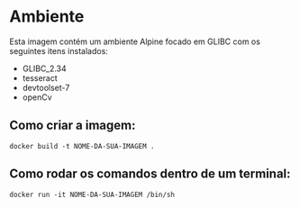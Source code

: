 # Ambiente 

Esta imagem contém um ambiente Alpine focado em GLIBC com os seguintes itens instalados:

* GLIBC_2.34
* tesseract
* devtoolset-7
* openCv



## Como criar a imagem: 

```docker build -t NOME-DA-SUA-IMAGEM .```

## Como rodar os comandos dentro de um terminal:

```docker run -it NOME-DA-SUA-IMAGEM /bin/sh```